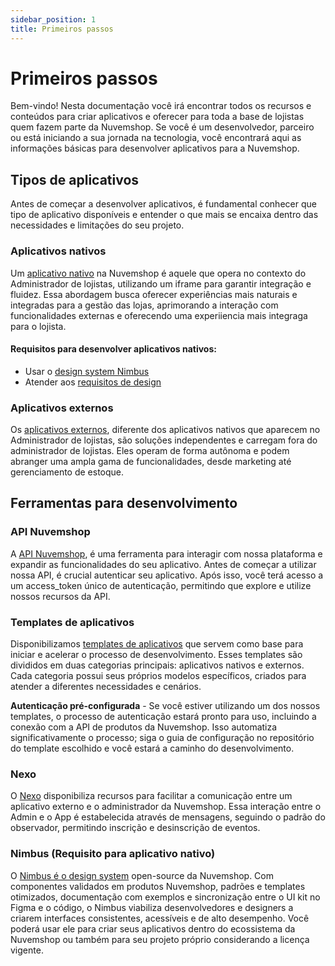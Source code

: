 ```yaml
---
sidebar_position: 1
title: Primeiros passos
---
```


# Primeiros passos
Bem-vindo! Nesta documentação você irá encontrar todos os recursos e conteúdos para criar aplicativos e oferecer para toda a base de lojistas quem fazem parte da Nuvemshop. Se você é um desenvolvedor, parceiro ou está iniciando a sua jornada na tecnologia, você encontrará aqui as informações básicas para desenvolver aplicativos para a Nuvemshop.

## Tipos de aplicativos
Antes de começar a desenvolver aplicativos, é fundamental conhecer que tipo de aplicativo disponíveis e entender o que mais se encaixa dentro das necessidades e limitações do seu projeto.

### Aplicativos nativos
Um [aplicativo nativo](./applications/native.md) na Nuvemshop é aquele que opera no contexto do Administrador de lojistas, utilizando um iframe para garantir integração e fluidez. Essa abordagem busca oferecer experiências mais naturais e integradas para a gestão das lojas, aprimorando a interação com funcionalidades externas e oferecendo uma experiiencia mais integraga para o lojista.

#### Requisitos para desenvolver aplicativos nativos:
* Usar o [design system Nimbus](./developer-tools/nimbus.md)
* Atender aos [requisitos de design](./homologation/checklist.md)

### Aplicativos externos
Os [aplicativos externos](./applications/standalone.md), diferente dos aplicativos nativos que aparecem no Administrador de lojistas, são soluções independentes e carregam fora do administrador de lojistas. Eles operam de forma autônoma e podem abranger uma ampla gama de funcionalidades, desde marketing até gerenciamento de estoque.

## Ferramentas para desenvolvimento

### API Nuvemshop
A [API Nuvemshop](./developer-tools/nuvemshop-api.md), é uma ferramenta para interagir com nossa plataforma e expandir as funcionalidades do seu aplicativo. Antes de começar a utilizar nossa API, é crucial autenticar seu aplicativo. Após isso, você terá acesso a um access_token único de autenticação, permitindo que explore e utilize nossos recursos da API.

### Templates de aplicativos
Disponibilizamos [templates de aplicativos](./developer-tools/templates.md) que servem como base para iniciar e acelerar o processo de desenvolvimento. Esses templates são divididos em duas categorias principais: aplicativos nativos e externos. Cada categoria possui seus próprios modelos específicos, criados para atender a diferentes necessidades e cenários.

**Autenticação pré-configurada** - Se você estiver utilizando um dos nossos templates, o processo de autenticação estará pronto para uso, incluindo a conexão com a API de produtos da Nuvemshop. Isso automatiza significativamente o processo; siga o guia de configuração no repositório do template escolhido e você estará a caminho do desenvolvimento.

### Nexo
O [Nexo](./developer-tools/nimbus.md) disponibiliza recursos para facilitar a comunicação entre um aplicativo externo e o administrador da Nuvemshop. Essa interação entre o Admin e o App é estabelecida através de mensagens, seguindo o padrão do observador, permitindo inscrição e desinscrição de eventos.

### Nimbus (Requisito para aplicativo nativo)
O [Nimbus é o design system](./developer-tools/nimbus.md) open-source da Nuvemshop. Com componentes validados em produtos Nuvemshop, padrões e templates otimizados, documentação com exemplos e sincronização entre o UI kit no Figma e o código, o Nimbus viabiliza desenvolvedores e designers a criarem interfaces consistentes, acessíveis e de alto desempenho. Você poderá usar ele para criar seus aplicativos dentro do ecossistema da Nuvemshop ou também para seu projeto próprio considerando a licença vigente.

